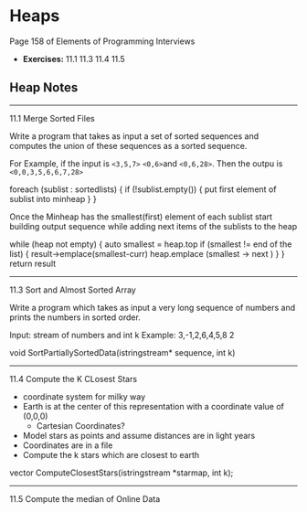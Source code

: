 # Heaps #
Page 158 of Elements of Programming Interviews

*   **Exercises:** 11.1  11.3  11.4  11.5

## Heap Notes ##

---

11.1 Merge Sorted Files

Write a program that takes as input a set of sorted sequences and computes the union of these sequences as a sorted sequence.

For Example, if the input is `<3,5,7>` `<0,6>`and `<0,6,28>`. Then the outpu is `<0,0,3,5,6,6,7,28>`

foreach (sublist : sortedlists) {
    if (!sublist.empty()) {
        put first element of sublist into minheap
    }
}

Once the Minheap has the smallest(first) element of each sublist
start building output sequence while adding next items of the sublists to the heap

while (heap not empty) {
    auto smallest = heap.top
    if (smallest != end of the list) {
        result->emplace(smallest-curr)
        heap.emplace (smallest -> next  )
    }
}
return result


---

11.3   Sort and Almost Sorted Array

Write a program which takes as input a very long sequence of numbers and prints the numbers in sorted order. 

Input: stream of numbers and int k
Example: 3,-1,2,6,4,5,8     2

void SortPartiallySortedData(istringstream* sequence, int k)

---

11.4 Compute the K CLosest Stars

*   coordinate system for milky way
*   Earth is at the center of this representation with a coordinate value of (0,0,0)
    *   Cartesian Coordinates?
*   Model stars as points and assume distances are in light years
*   Coordinates are in a file
*   Compute the k stars which are closest to earth 

vector<stars> ComputeClosestStars(istringstream *starmap, int k);

---

11.5 Compute the median of Online Data